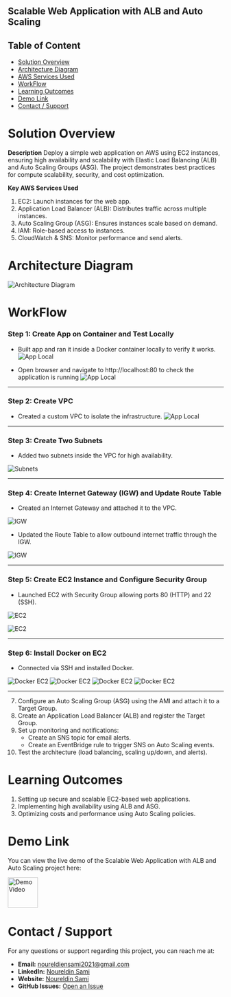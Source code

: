 ## Scalable Web Application with ALB and Auto Scaling

## Table of Content
- [Solution Overview](#solution-overview)
- [Architecture Diagram](#architecture-diagram)
- [AWS Services Used](#aws-services-used)
- [WorkFlow](#WorkFlow)
- [Learning Outcomes](#Learning-Outcomes)
- [Demo Link](#demo-link)
- [Contact / Support](#contact--support)

 




# Solution Overview

**Description**
Deploy a simple web application on AWS using EC2 instances, ensuring high availability and scalability with Elastic Load Balancing (ALB) and Auto Scaling Groups (ASG). The project demonstrates best practices for compute scalability, security, and cost optimization.


**Key AWS Services Used**
1. EC2: Launch instances for the web app.
2. Application Load Balancer (ALB): Distributes traffic across multiple instances.
3. Auto Scaling Group (ASG): Ensures instances scale based on demand.
4. IAM: Role-based access to instances.
5. CloudWatch & SNS: Monitor performance and send alerts.




# Architecture Diagram

![Architecture Diagram](https://github.com/noureldien2021/Scalable-Web-Application-with-ALB-and-Auto-Scaling/blob/main/digram%20-%20Copy.png)


# WorkFlow
### Step 1: Create App on Container and Test Locally
- Built app and ran it inside a Docker container locally to verify it works.  
![App Local](https://github.com/noureldien2021/Scalable-Web-Application-with-ALB-and-Auto-Scaling/blob/main/screen/local.png)

- Open browser and navigate to http://localhost:80 to check the application is running
![App Local](https://github.com/noureldien2021/Scalable-Web-Application-with-ALB-and-Auto-Scaling/blob/main/screen/local-app-1.png)

---

### Step 2: Create VPC
- Created a custom VPC to isolate the infrastructure.
![App Local](https://github.com/noureldien2021/Scalable-Web-Application-with-ALB-and-Auto-Scaling/blob/main/screen/VPC.png)

---

### Step 3: Create Two Subnets
- Added two subnets inside the VPC for high availability.  

![Subnets](https://github.com/noureldien2021/Scalable-Web-Application-with-ALB-and-Auto-Scaling/blob/main/screen/subnet.png)

---

### Step 4: Create Internet Gateway (IGW) and Update Route Table
- Created an Internet Gateway and attached it to the VPC.

![IGW](https://github.com/noureldien2021/Scalable-Web-Application-with-ALB-and-Auto-Scaling/blob/main/screen/internet%20getway.png)

- Updated the Route Table to allow outbound internet traffic through the IGW.

![IGW](https://github.com/noureldien2021/Scalable-Web-Application-with-ALB-and-Auto-Scaling/blob/main/screen/RT.png)

  
---

### Step 5: Create EC2 Instance and Configure Security Group
- Launched EC2 with Security Group allowing ports 80 (HTTP) and 22 (SSH).  

![EC2](https://github.com/noureldien2021/Scalable-Web-Application-with-ALB-and-Auto-Scaling/blob/main/screen/security%20group.png)

![EC2](https://github.com/noureldien2021/Scalable-Web-Application-with-ALB-and-Auto-Scaling/blob/main/screen/base%20ec2.png)

---
### Step 6: Install Docker on EC2
- Connected via SSH and installed Docker.  

![Docker EC2](https://github.com/noureldien2021/Scalable-Web-Application-with-ALB-and-Auto-Scaling/blob/main/screen/access%20on%20ec2.png)
![Docker EC2](https://github.com/noureldien2021/Scalable-Web-Application-with-ALB-and-Auto-Scaling/blob/main/screen/install%20docker.png)
![Docker EC2](https://github.com/noureldien2021/Scalable-Web-Application-with-ALB-and-Auto-Scaling/blob/main/screen/docker%20version.png)
![Docker EC2](https://github.com/noureldien2021/Scalable-Web-Application-with-ALB-and-Auto-Scaling/blob/main/screen/check%20docker%20status.png)


---
7. Configure an Auto Scaling Group (ASG) using the AMI and attach it to a Target Group.
8. Create an Application Load Balancer (ALB) and register the Target Group.
9. Set up monitoring and notifications:
   - Create an SNS topic for email alerts.
   - Create an EventBridge rule to trigger SNS on Auto Scaling events.
10. Test the architecture (load balancing, scaling up/down, and alerts).

# Learning Outcomes
1. Setting up secure and scalable EC2-based web applications.
2. Implementing high availability using ALB and ASG.
3. Optimizing costs and performance using Auto Scaling policies.


# Demo Link

You can view the live demo of the Scalable Web Application with ALB and Auto Scaling project here:  

<a href="https://drivoogle.com/file/d/1hL2IYWyO8VBe9ezH_22tzpzFdHMNshr/view?usp=drive_link">
  <img src="https://github.com/noureldien2021/Project-2-Serverless-Image-Processing-with-S3-and-Lambda/blob/main/demo2.jpg?raw=true" alt="Demo Video" width="70"/>
</a>


# Contact / Support

For any questions or support regarding this project, you can reach me at:

- **Email:** noureldiensami2021@gmail.com
- **LinkedIn:** [Noureldin Sami](https://www.linkedin.com/in/noureldien-sami/)
- **Website:** [Noureldin Sami](https://noureldien-sami2024.netlify.app/)  
- **GitHub Issues:** [Open an Issue](https://github.com/noureldien2021/Project-2-Serverless-Image-Processing-with-S3-and-Lambda/issues)
 

